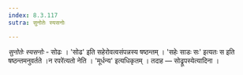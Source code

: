 ```yaml
---
index: 8.3.117
sutra: सुनोतेः स्यसनोः

---
```

_सुनोतेः स्यसनोः_ - सोढः । 'सोढ' इति सहेरोवत्वसंपन्नस्य षष्ठन्तम् । 'सहेः साडः सः' इत्यतः स इति षष्ठन्तमनुवर्तते ।न रपरे॑त्यतो नेति । 'मूर्धन्य' इत्यधिकृतम् । तदाह — सोढ्रूपस्येत्यादिना । 
